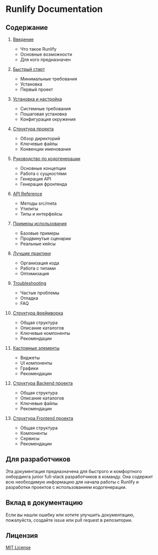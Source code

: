 # Runlify Documentation

## Содержание

1. [Введение](./docs/01-introduction.md)
   - Что такое Runlify
   - Основные возможности
   - Для кого предназначен

2. [Быстрый старт](./docs/02-quick-start.md)
   - Минимальные требования
   - Установка
   - Первый проект

3. [Установка и настройка](./docs/03-installation.md)
   - Системные требования
   - Пошаговая установка
   - Конфигурация окружения

4. [Структура проекта](./docs/04-project-structure.md)
   - Обзор директорий
   - Ключевые файлы
   - Конвенции именования

5. [Руководство по кодогенерации](./docs/05-code-generation-guide.md)
   - Основные концепции
   - Работа с сущностями
   - Генерация API
   - Генерация фронтенда

6. [API Reference](./docs/06-api-reference.md)
   - Методы src/meta
   - Утилиты
   - Типы и интерфейсы

7. [Примеры использования](./docs/07-examples.md)
   - Базовые примеры
   - Продвинутые сценарии
   - Реальные кейсы

8. [Лучшие практики](./docs/08-best-practices.md)
   - Организация кода
   - Работа с типами
   - Оптимизация

9. [Troubleshooting](./docs/09-troubleshooting.md)
   - Частые проблемы
   - Отладка
   - FAQ

10. [Структура фреймворка](./docs/10-runlify-structure.md)
    - Общая структура
    - Описание каталогов
    - Ключевые компоненты
    - Рекомендации

11. [Кастомные элементы](./docs/11-custom-elements.md)
    - Виджеты
    - UI компоненты
    - Графики
    - Рекомендации

12. [Структура Backend проекта](./docs/12-backend-structure.md)
    - Общая структура
    - Описание каталогов
    - Ключевые файлы
    - Рекомендации

13. [Структура Frontend проекта](./docs/13-frontend-structure.md)
    - Общая структура
    - Компоненты
    - Сервисы
    - Рекомендации

## Для разработчиков

Эта документация предназначена для быстрого и комфортного онбординга junior full-stack разработчиков в команду. Она содержит всю необходимую информацию для начала работы с Runlify и разработки проектов с использованием кодогенерации.

## Вклад в документацию

Если вы нашли ошибку или хотите улучшить документацию, пожалуйста, создайте issue или pull request в репозитории.

## Лицензия

[MIT License](./LICENSE)